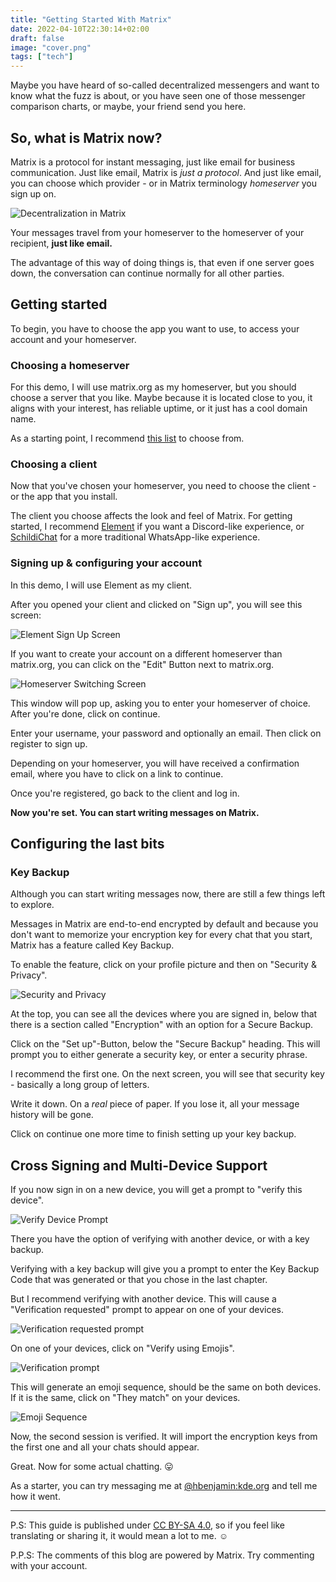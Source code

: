 ```yaml
---
title: "Getting Started With Matrix"
date: 2022-04-10T22:30:14+02:00
draft: false
image: "cover.png"
tags: ["tech"]
---
```

Maybe you have heard of so-called decentralized messengers and want to know what the fuzz is about, or you have seen one of those messenger comparison charts, or maybe, your friend send you here.

## So, what is Matrix now?
Matrix is a protocol for instant messaging, just like email for business communication.
Just like email, Matrix is *just a protocol*. And just like email, you can choose which provider - or in Matrix terminology *homeserver* you sign up on.

![Decentralization in Matrix](https://darkshark9k.netlify.app/p/getting-started-with-matrix/librewolf_2Cocyga7RZ.gif)

Your messages travel from your homeserver to the homeserver of your recipient, **just like email.**

The advantage of this way of doing things is, that even if one server goes down, the conversation can continue normally for all other parties.

## Getting started
To begin, you have to choose the app you want to use, to access your account and your homeserver.

### Choosing a homeserver
For this demo, I will use matrix.org as my homeserver, but you should choose a server that you like.
Maybe because it is located close to you, it aligns with your interest, has reliable uptime, or it just has a cool domain name.

As a starting point, I recommend [this list](https://joinmatrix.org/servers/) to choose from.

### Choosing a client
Now that you've chosen your homeserver, you need to choose the client - or the app that you install.

The client you choose affects the look and feel of Matrix.
For getting started, I recommend [Element](https://element.io/getting-started) if you want a Discord-like experience, or [SchildiChat](https://schildi.chat/) for a more traditional WhatsApp-like experience.

### Signing up & configuring your account
In this demo, I will use Element as my client.

After you opened your client and clicked on "Sign up", you will see this screen:

![Element Sign Up Screen](librewolf_qhgpU8PuHx.jpg)
  
If you want to create your account on a different homeserver than matrix.org, you can click on the "Edit" Button next to matrix.org.

![Homeserver Switching Screen](librewolf_UpdnYoQZwI.png)

This window will pop up, asking you to enter your homeserver of choice. After you're done, click on continue.

Enter your username, your password and optionally an email. Then click on register to sign up.

Depending on your homeserver, you will have received a confirmation email, where you have to click on a link to continue.

Once you're registered, go back to the client and log in.

**Now you're set. You can start writing messages on Matrix.**

## Configuring the last bits
### Key Backup
Although you can start writing messages now, there are still a few things left to explore.

Messages in Matrix are end-to-end encrypted by default and because you don't want to memorize your encryption key for every chat that you start, Matrix has a feature called Key Backup.

To enable the feature, click on your profile picture and then on "Security & Privacy".

![Security and Privacy](librewolf_Mwv0vkAjFp.png)

At the top, you can see all the devices where you are signed in, below that there is a section called "Encryption" with an option for a Secure Backup.

Click on the "Set up"-Button, below the "Secure Backup" heading.
This will prompt you to either generate a security key, or enter a security phrase.

I recommend the first one. 
On the next screen, you will see that security key - basically a long group of letters.

Write it down. On a *real* piece of paper. If you lose it, all your message history will be gone.

Click on continue one more time to finish setting up your key backup.

## Cross Signing and Multi-Device Support
If you now sign in on a new device, you will get a prompt to "verify this device".

![Verify Device Prompt](librewolf_3b83yss4ib.png)

There you have the option of verifying with another device, or with a key backup.

Verifying with a key backup will give you a prompt to enter the Key Backup Code that was generated or that you chose in the last chapter.

But I recommend verifying with another device. This will cause a "Verification requested" prompt to appear on one of your devices.

![Verification requested prompt](librewolf_wbiIKloNLP.png)
 
On one of your devices, click on "Verify using Emojis".

![Verification prompt](msedge_oHZUiHI4Mx.png)

This will generate an emoji sequence, should be the same on both devices. If it is the same, click on "They match" on your devices.

![Emoji Sequence](msedge_OSrJM5OIbi.png)

Now, the second session is verified. It will import the encryption keys from the first one and all your chats should appear.

Great. Now for some actual chatting. 😛

As a starter, you can try messaging me at [@hbenjamin:kde.org](https://matrix.to/#/@benjamin:mstdn.social) and tell me how it went.

* * *

P.S: This guide is published under [CC BY-SA 4.0](https://creativecommons.org/licenses/by-sa/4.0/), so if you feel like translating or sharing it, it would mean a lot to me. ☺

P.P.S: The comments of this blog are powered by Matrix. Try commenting with your account.
